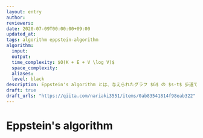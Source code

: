 ```yaml
---
layout: entry
author:
reviewers:
date: 2020-07-09T00:00:00+09:00
updated_at:
tags: algorithm eppstein-algorithm
algorithm:
  input:
  output:
  time_complexity: $O(K + E + V \log V)$
  space_complexity:
  aliases:
  level: black
description: Eppstein's algorithm とは、与えられたグラフ $G$ の $s-t$ 歩道であって $K$ 番目に短いものを $O(K + E + V \log V)$ で求めるアルゴリズムである。
draft: true
draft_urls: "https://qiita.com/nariaki3551/items/0ab83541814f98eab322"
---
```


# Eppstein's algorithm
